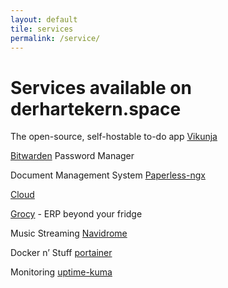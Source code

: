 ```yaml
---
layout: default
tile: services
permalink: /service/
---
```

# Services available on derhartekern.space

The open-source, self-hostable to-do app [Vikunja](https://vikunja.derhartekern.space)

[Bitwarden](https://bitwarden.derhartekern.space) Password Manager

Document Management System [Paperless-ngx](https://paperless.derhartekern.spae)

[Cloud](https://nextcloud.derhartekern.space)

[Grocy](https://grocy.derhartekern.space) - ERP beyond your fridge 

Music Streaming [Navidrome](https://music.derhartekern.space)

Docker n’ Stuff [portainer](https://portainer.derhartekern.space)

Monitoring [uptime-kuma](https://kuma.derhartekern.space)
